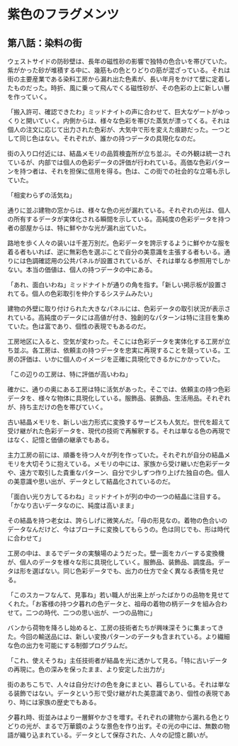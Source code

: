 # 紫色のフラグメンツ
## 第八話：染料の街

ウェストサイドの防砂壁は、長年の磁性砂の影響で独特の色合いを帯びていた。紫がかった砂が堆積する中に、幾筋もの色とりどりの筋が混ざっている。それは街の主要産業である染料工房から漏れ出た色素が、長い年月をかけて壁に定着したものだった。時折、風に乗って飛んでくる磁性砂が、その色彩の上に新しい層を作っていく。

「搬入許可、確認できたわ」ミッドナイトの声に合わせて、巨大なゲートがゆっくりと開いていく。内側からは、様々な色彩を帯びた蒸気が漂ってくる。それは個人の注文に応じて出力された色彩が、大気中で形を変えた痕跡だった。一つとして同じ色はない。それぞれが、誰かの持つデータの具現化なのだ。

街の入り口付近には、結晶メモリの品質検査所が立ち並ぶ。その外観は統一されているが、内部では個人の色彩データの評価が行われている。高価な色彩パターンを持つ者は、それを担保に信用を得る。色は、この街での社会的な立場も示していた。

「相変わらずの活気ね」

通りに並ぶ建物の窓からは、様々な色の光が漏れている。それぞれの光は、個人の所有するデータが実体化される瞬間を示している。高純度の色彩データを持つ者の部屋からは、特に鮮やかな光が漏れ出ていた。

路地を歩く人々の装いは千差万別だ。色彩データを誇示するように鮮やかな服を着る者もいれば、逆に無彩色を選ぶことで自分の美意識を主張する者もいる。通りには色調確認用の公共パネルが設置されているが、それは単なる参照用でしかない。本当の価値は、個人の持つデータの中にある。

「あれ、面白いわね」ミッドナイトが通りの角を指す。「新しい掲示板が設置されてる。個人の色彩取引を仲介するシステムみたい」

建物の外壁に取り付けられた大きなパネルには、色彩データの取引状況が表示されている。高純度のデータには高値が付き、独創的なパターンは特に注目を集めていた。色は富であり、個性の表現でもあるのだ。

工房地区に入ると、空気が変わった。そこには色彩データを実体化する工房が立ち並ぶ。各工房は、依頼主の持つデータを忠実に再現することを競っている。工房の評価は、いかに個人のイメージを正確に具現化できるかにかかっていた。

「この辺りの工房は、特に評価が高いわね」

確かに、通りの奥にある工房は特に活気があった。そこでは、依頼主の持つ色彩データを、様々な物体に具現化している。服飾品、装飾品、生活用品。それぞれが、持ち主だけの色を帯びていく。

古い結晶メモリを、新しい出力形式に変換するサービスも人気だ。世代を超えて受け継がれた色彩データを、現代の技術で再解釈する。それは単なる色の再現ではなく、記憶と価値の継承でもある。

主力工房の前には、順番を待つ人々が列を作っていた。それぞれが自分の結晶メモリを大切そうに抱えている。メモリの中には、家族から受け継いだ色彩データや、遠方で取引した貴重なパターン、自分で少しずつ作り上げた独自の色。個人の美意識や思い出が、データとして結晶化されているのだ。

「面白い光り方してるわね」ミッドナイトが列の中の一つの結晶に注目する。「かなり古いデータなのに、純度は高いまま」

その結晶を持つ老女は、誇らしげに微笑んだ。「母の形見なの。着物の色合いのデータなんだけど、今はブローチに変換してもらうの。色は同じでも、形は時代に合わせて」

工房の中は、まるでデータの実験場のようだった。壁一面をカバーする変換機が、個人のデータを様々な形に具現化していく。服飾品、装飾品、調度品。データは形を選ばない。同じ色彩データでも、出力の仕方で全く異なる表情を見せる。

「このスカーフなんて、見事ね」若い職人が出来上がったばかりの品物を見せてくれた。「お客様の持つ夕暮れの色データと、祖母の着物の柄データを組み合わせて。二つの時代、二つの思い出が、一つの品物に」

バンから荷物を降ろし始めると、工房の技術者たちが興味深そうに集まってきた。今回の輸送品には、新しい変換パターンのデータも含まれている。より繊細な色の出力を可能にする制御プログラムだ。

「これ、使えそうね」主任技術者が結晶を光に透かして見る。「特に古いデータの再現に。色の深みを保ったまま、より安定した出力が」

街のあちこちで、人々は自分だけの色を身にまとい、暮らしている。それは単なる装飾ではない。データという形で受け継がれた美意識であり、個性の表現であり、時には家族の歴史でもある。

夕暮れ時、街並みはより一層鮮やかさを増す。それぞれの建物から漏れる色とりどりの光が、まるで万華鏡のような景色を作り出す。その光の中には、無数の物語が織り込まれている。データとして保存された、人々の記憶と願いが。
